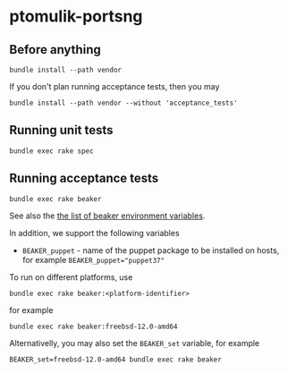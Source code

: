 # ptomulik-portsng

## Before anything

```code
bundle install --path vendor
```

If you don't plan running acceptance tests, then you may

```code
bundle install --path vendor --without 'acceptance_tests'
```

## Running unit tests

```console
bundle exec rake spec
```

## Running acceptance tests

```console
bundle exec rake beaker
```

See also the [the list of beaker environment variables](https://github.com/puppetlabs/beaker-rspec/blob/master/README.md#supported-env-variables).

In addition, we support the following variables

- ``BEAKER_puppet`` - name of the puppet package to be installed on hosts,
  for example ``BEAKER_puppet="puppet37"``


To run on different platforms, use

```console
bundle exec rake beaker:<platform-identifier>
```

for example

```console
bundle exec rake beaker:freebsd-12.0-amd64
```

Alternativelly, you may also set the ``BEAKER_set`` variable, for example

```console
BEAKER_set=freebsd-12.0-amd64 bundle exec rake beaker
```
